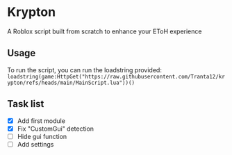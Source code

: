 # Krypton
A Roblox script built from scratch to enhance your EToH experience  
## Usage
To run the script, you can run the loadstring provided:
`loadstring(game:HttpGet("https://raw.githubusercontent.com/Tranta12/krypton/refs/heads/main/MainScript.lua"))()`  
## Task list
- [x] Add first module
- [x] Fix "CustomGui" detection
- [ ] Hide gui function
- [ ] Add settings
